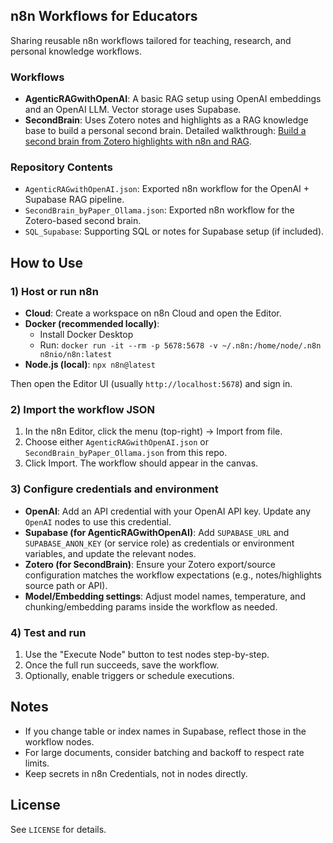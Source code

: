 ## n8n Workflows for Educators

Sharing reusable n8n workflows tailored for teaching, research, and personal knowledge workflows.

### Workflows
- **AgenticRAGwithOpenAI**: A basic RAG setup using OpenAI embeddings and an OpenAI LLM. Vector storage uses Supabase.
- **SecondBrain**: Uses Zotero notes and highlights as a RAG knowledge base to build a personal second brain. Detailed walkthrough: [Build a second brain from Zotero highlights with n8n and RAG](https://medium.com/@yongjinL/build-a-second-brain-from-zotero-highlights-with-n8n-and-rag-c761c2887fde).

### Repository Contents
- `AgenticRAGwithOpenAI.json`: Exported n8n workflow for the OpenAI + Supabase RAG pipeline.
- `SecondBrain_byPaper_Ollama.json`: Exported n8n workflow for the Zotero-based second brain.
- `SQL_Supabase`: Supporting SQL or notes for Supabase setup (if included).

## How to Use

### 1) Host or run n8n
- **Cloud**: Create a workspace on n8n Cloud and open the Editor.
- **Docker (recommended locally)**: 
  - Install Docker Desktop
  - Run: `docker run -it --rm -p 5678:5678 -v ~/.n8n:/home/node/.n8n n8nio/n8n:latest`
- **Node.js (local)**: `npx n8n@latest`

Then open the Editor UI (usually `http://localhost:5678`) and sign in.

### 2) Import the workflow JSON
1. In the n8n Editor, click the menu (top-right) → Import from file.
2. Choose either `AgenticRAGwithOpenAI.json` or `SecondBrain_byPaper_Ollama.json` from this repo.
3. Click Import. The workflow should appear in the canvas.

### 3) Configure credentials and environment
- **OpenAI**: Add an API credential with your OpenAI API key. Update any `OpenAI` nodes to use this credential.
- **Supabase (for AgenticRAGwithOpenAI)**: Add `SUPABASE_URL` and `SUPABASE_ANON_KEY` (or service role) as credentials or environment variables, and update the relevant nodes.
- **Zotero (for SecondBrain)**: Ensure your Zotero export/source configuration matches the workflow expectations (e.g., notes/highlights source path or API).
- **Model/Embedding settings**: Adjust model names, temperature, and chunking/embedding params inside the workflow as needed.

### 4) Test and run
1. Use the "Execute Node" button to test nodes step-by-step.
2. Once the full run succeeds, save the workflow.
3. Optionally, enable triggers or schedule executions.

## Notes
- If you change table or index names in Supabase, reflect those in the workflow nodes.
- For large documents, consider batching and backoff to respect rate limits.
- Keep secrets in n8n Credentials, not in nodes directly.

## License
See `LICENSE` for details.